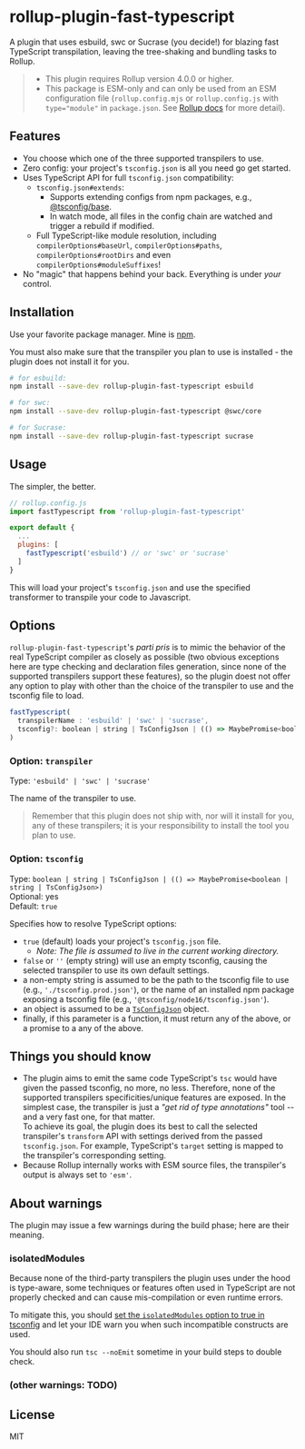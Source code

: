 # rollup-plugin-fast-typescript
A plugin that uses esbuild, swc or Sucrase (you decide!) for blazing fast TypeScript transpilation, leaving the tree-shaking and bundling tasks to Rollup.

>- This plugin requires Rollup version 4.0.0 or higher.
>- This package is ESM-only and can only be used from an ESM configuration file (`rollup.config.mjs` or `rollup.config.js` with `type="module"` in `package.json`. See [Rollup docs](https://rollupjs.org/guide/en/#configuration-files) for more detail).

## Features
- You choose which one of the three supported transpilers to use.
- Zero config: your project's `tsconfig.json` is all you need go get started.
- Uses TypeScript API for full `tsconfig.json` compatibility:
  - `tsconfig.json#extends`:
    - Supports extending configs from npm packages, e.g., [@tsconfig/base](https://github.com/tsconfig/bases).
    - In watch mode, all files in the config chain are watched and trigger a rebuild if modified.
  - Full TypeScript-like module resolution, including `compilerOptions#baseUrl`, `compilerOptions#paths`, `compilerOptions#rootDirs` and even `compilerOptions#moduleSuffixes`!
- No "magic" that happens behind your back. Everything is under *your* control.

## Installation
Use your favorite package manager. Mine is [npm](https://www.npmjs.com).

You must also make sure that the transpiler you plan to use is installed - the plugin does not install it for you.

```sh
# for esbuild:
npm install --save-dev rollup-plugin-fast-typescript esbuild

# for swc:
npm install --save-dev rollup-plugin-fast-typescript @swc/core

# for Sucrase:
npm install --save-dev rollup-plugin-fast-typescript sucrase
```

## Usage
The simpler, the better.

```js
// rollup.config.js
import fastTypescript from 'rollup-plugin-fast-typescript'

export default {
  ...
  plugins: [
    fastTypescript('esbuild') // or 'swc' or 'sucrase'
  ]
}
```

This will load your project's `tsconfig.json` and use the specified transformer to transpile your code to Javascript.

## Options
`rollup-plugin-fast-typescript`'s *parti pris* is to mimic the behavior of the real TypeScript compiler as closely as possible (two obvious exceptions here are type checking and declaration files generation, since none of the supported transpilers support these features), so the plugin doest not offer any option to play with other than the choice of the transpiler to use and the tsconfig file to load.

```js
fastTypescript(
  transpilerName : 'esbuild' | 'swc' | 'sucrase',
  tsconfig?: boolean | string | TsConfigJson | (() => MaybePromise<boolean | string | TsConfigJson>)
)
```

### Option: `transpiler`
Type: `'esbuild' | 'swc' | 'sucrase'`

The name of the transpiler to use.

> Remember that this plugin does not ship with, nor will it install for you, any of these transpilers; it is your responsibility to install the tool you plan to use.

### Option: `tsconfig`
Type: `boolean | string | TsConfigJson | (() => MaybePromise<boolean | string | TsConfigJson>)`<br>
Optional: yes<br>
Default: `true`

Specifies how to resolve TypeScript options:
- `true` (default) loads your project's `tsconfig.json` file.
  - _Note: The file is assumed to live in the current working directory._
- `false` or `''` (empty string) will use an empty tsconfig, causing the selected transpiler to use its own default settings.
- a non-empty string is assumed to be the path to the tsconfig file to use (e.g., `'./tsconfig.prod.json'`), or the name of an installed npm package exposing a tsconfig file (e.g., `'@tsconfig/node16/tsconfig.json'`).
- an object is assumed to be a [`TsConfigJson`](https://github.com/sindresorhus/type-fest/blob/3ef12b0bdc7c29321daa304abf7a70ed49b9aa7d/source/tsconfig-json.d.ts#L248) object.
- finally, if this parameter is a function, it must return any of the above, or a promise to a any of the above.

## Things you should know
- The plugin aims to emit the same code TypeScript's `tsc` would have given the passed tsconfig, no more, no less. Therefore, none of the supported transpilers specificities/unique features are exposed. In the simplest case, the transpiler is just a *"get rid of type annotations"* tool -- and a very fast one, for that matter.<br>
To achieve its goal, the plugin does its best to call the selected transpiler's `transform` API with settings derived from the passed `tsconfig.json`. For example, TypeScript's `target` setting is mapped to the transpiler's corresponding setting.<br>
- Because Rollup internally works with ESM source files, the transpiler's output is always set to `'esm'`.


## About warnings
The plugin may issue a few warnings during the build phase; here are their meaning.

### isolatedModules
Because none of the third-party transpilers the plugin uses under the hood is type-aware, some techniques or features often used in TypeScript are not properly checked and can cause mis-compilation or even runtime errors.

To mitigate this, you should [set the `isolatedModules` option to true in tsconfig](https://www.typescriptlang.org/tsconfig#isolatedModules) and let your IDE warn you when such incompatible constructs are used.

You should also run `tsc --noEmit` sometime in your build steps to double check.

### (other warnings: TODO)


## License
MIT
